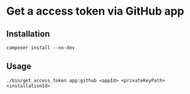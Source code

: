 # Get a access token via GitHub app

## Installation

```shell
composer install --no-dev
```

## Usage

```shell
./bin/get_access_token app:github <appId> <privateKeyPath> <installationId>
```
